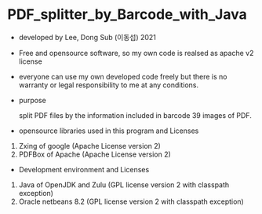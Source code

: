 # PDF_splitter_by_Barcode_with_Java


- developed by Lee, Dong Sub (이동섭) 2021
- Free and opensource software, so my own code is realsed as apache v2 license
- everyone can use my own developed code freely but there is no warranty or legal responsibility to me at any conditions.

- purpose

  split PDF files by the information included in barcode 39 images of PDF.




- opensource libraries used in this program and Licenses

1. Zxing of google (Apache License version 2)
2. PDFBox of Apache (Apache License version 2)



- Development environment and Licenses

1. Java of OpenJDK and Zulu (GPL license version 2 with classpath exception)
2. Oracle netbeans 8.2 (GPL license version 2 with classpath exception)
